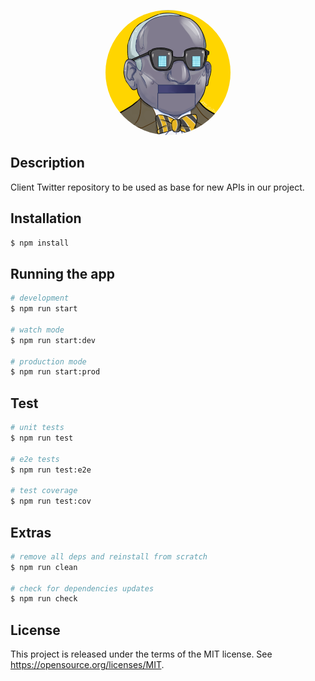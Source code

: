 <p align="center"><img style="border-radius: 50%" src="./murray.png" width="200" alt="Murray Rothbot Logo" />
</p>

## Description

Client Twitter repository to be used as base for new APIs in our project.

## Installation

```bash
$ npm install
```

## Running the app

```bash
# development
$ npm run start

# watch mode
$ npm run start:dev

# production mode
$ npm run start:prod
```

## Test

```bash
# unit tests
$ npm run test

# e2e tests
$ npm run test:e2e

# test coverage
$ npm run test:cov
```

## Extras

```bash
# remove all deps and reinstall from scratch
$ npm run clean

# check for dependencies updates
$ npm run check
```

## License

This project is released under the terms of the MIT license.
See https://opensource.org/licenses/MIT.
